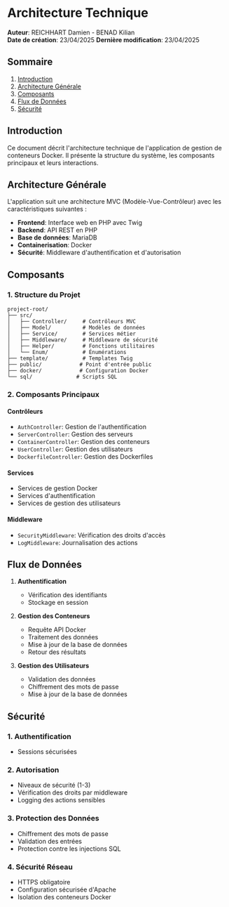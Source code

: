 # Architecture Technique

**Auteur**: REICHHART Damien - BENAD Kilian  
**Date de création**: 23/04/2025
**Dernière modification**: 23/04/2025

## Sommaire

1. [Introduction](#introduction)
2. [Architecture Générale](#architecture-générale)
3. [Composants](#composants)
4. [Flux de Données](#flux-de-données)
5. [Sécurité](#sécurité)

## Introduction

Ce document décrit l'architecture technique de l'application de gestion de conteneurs Docker. Il présente la structure du système, les composants principaux et leurs interactions.

## Architecture Générale

L'application suit une architecture MVC (Modèle-Vue-Contrôleur) avec les caractéristiques suivantes :

- **Frontend**: Interface web en PHP avec Twig
- **Backend**: API REST en PHP
- **Base de données**: MariaDB
- **Containerisation**: Docker
- **Sécurité**: Middleware d'authentification et d'autorisation

## Composants

### 1. Structure du Projet

```
project-root/
├── src/
│   ├── Controller/     # Contrôleurs MVC
│   ├── Model/          # Modèles de données
│   ├── Service/        # Services métier
│   ├── Middleware/     # Middleware de sécurité
│   ├── Helper/         # Fonctions utilitaires
│   └── Enum/           # Énumérations
├── template/           # Templates Twig
├── public/            # Point d'entrée public
├── docker/            # Configuration Docker
└── sql/              # Scripts SQL
```

### 2. Composants Principaux

#### Contrôleurs
- `AuthController`: Gestion de l'authentification
- `ServerController`: Gestion des serveurs
- `ContainerController`: Gestion des conteneurs
- `UserController`: Gestion des utilisateurs
- `DockerfileController`: Gestion des Dockerfiles

#### Services
- Services de gestion Docker
- Services d'authentification
- Services de gestion des utilisateurs

#### Middleware
- `SecurityMiddleware`: Vérification des droits d'accès
- `LogMiddleware`: Journalisation des actions

## Flux de Données

1. **Authentification**
   - Vérification des identifiants
   - Stockage en session

2. **Gestion des Conteneurs**
   - Requête API Docker
   - Traitement des données
   - Mise à jour de la base de données
   - Retour des résultats

3. **Gestion des Utilisateurs**
   - Validation des données
   - Chiffrement des mots de passe
   - Mise à jour de la base de données

## Sécurité

### 1. Authentification
- Sessions sécurisées

### 2. Autorisation
- Niveaux de sécurité (1-3)
- Vérification des droits par middleware
- Logging des actions sensibles

### 3. Protection des Données
- Chiffrement des mots de passe
- Validation des entrées
- Protection contre les injections SQL

### 4. Sécurité Réseau
- HTTPS obligatoire
- Configuration sécurisée d'Apache
- Isolation des conteneurs Docker 